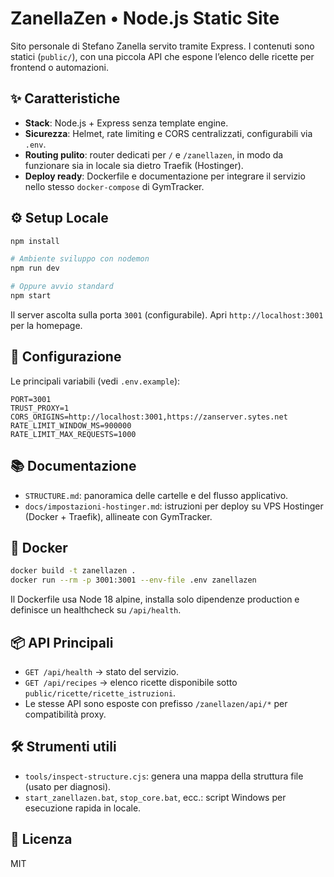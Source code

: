 # ZanellaZen • Node.js Static Site

Sito personale di Stefano Zanella servito tramite Express. I contenuti sono statici (`public/`), con una piccola API che espone l’elenco delle ricette per frontend o automazioni.

## ✨ Caratteristiche
- **Stack**: Node.js + Express senza template engine.
- **Sicurezza**: Helmet, rate limiting e CORS centralizzati, configurabili via `.env`.
- **Routing pulito**: router dedicati per `/` e `/zanellazen`, in modo da funzionare sia in locale sia dietro Traefik (Hostinger).
- **Deploy ready**: Dockerfile e documentazione per integrare il servizio nello stesso `docker-compose` di GymTracker.

## ⚙️ Setup Locale
```bash
npm install

# Ambiente sviluppo con nodemon
npm run dev

# Oppure avvio standard
npm start
```

Il server ascolta sulla porta `3001` (configurabile). Apri `http://localhost:3001` per la homepage.

## 🔧 Configurazione
Le principali variabili (vedi `.env.example`):

```
PORT=3001
TRUST_PROXY=1
CORS_ORIGINS=http://localhost:3001,https://zanserver.sytes.net
RATE_LIMIT_WINDOW_MS=900000
RATE_LIMIT_MAX_REQUESTS=1000
```

## 📚 Documentazione
- `STRUCTURE.md`: panoramica delle cartelle e del flusso applicativo.
- `docs/impostazioni-hostinger.md`: istruzioni per deploy su VPS Hostinger (Docker + Traefik), allineate con GymTracker.

## 🐳 Docker
```bash
docker build -t zanellazen .
docker run --rm -p 3001:3001 --env-file .env zanellazen
```

Il Dockerfile usa Node 18 alpine, installa solo dipendenze production e definisce un healthcheck su `/api/health`.

## 📦 API Principali
- `GET /api/health` → stato del servizio.
- `GET /api/recipes` → elenco ricette disponibile sotto `public/ricette/ricette_istruzioni`.
- Le stesse API sono esposte con prefisso `/zanellazen/api/*` per compatibilità proxy.

## 🛠️ Strumenti utili
- `tools/inspect-structure.cjs`: genera una mappa della struttura file (usato per diagnosi).
- `start_zanellazen.bat`, `stop_core.bat`, ecc.: script Windows per esecuzione rapida in locale.

## 📄 Licenza
MIT
